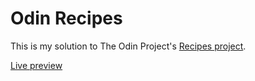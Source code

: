 # Odin Recipes

This is my solution to The Odin Project's [Recipes project](https://www.theodinproject.com/lessons/foundations-recipes).

[Live preview](https://micheldrv.github.io/odin-recipes/)
